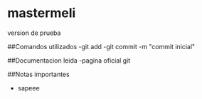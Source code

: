 # mastermeli
version de prueba


##Comandos utilizados
-git add
-git commit -m "commit inicial"


##Documentacion leida
-pagina oficial git

##Notas importantes
- sapeee




